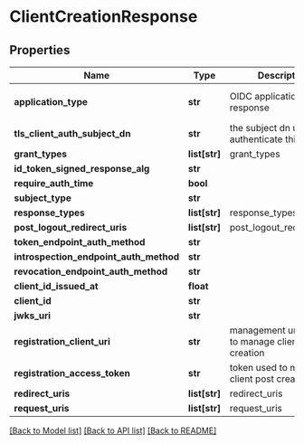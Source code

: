 # ClientCreationResponse

## Properties
Name | Type | Description | Notes
------------ | ------------- | ------------- | -------------
**application_type** | **str** | OIDC application type response | [optional] [default to 'web']
**tls_client_auth_subject_dn** | **str** | the subject dn used to authenticate this client | [optional] 
**grant_types** | **list[str]** | grant_types | [optional] 
**id_token_signed_response_alg** | **str** |  | [optional] 
**require_auth_time** | **bool** |  | [optional] 
**subject_type** | **str** |  | [optional] 
**response_types** | **list[str]** | response_types | [optional] 
**post_logout_redirect_uris** | **list[str]** | post_logout_redirect_uris | [optional] 
**token_endpoint_auth_method** | **str** |  | [optional] 
**introspection_endpoint_auth_method** | **str** |  | [optional] 
**revocation_endpoint_auth_method** | **str** |  | [optional] 
**client_id_issued_at** | **float** |  | [optional] 
**client_id** | **str** |  | [optional] 
**jwks_uri** | **str** |  | [optional] 
**registration_client_uri** | **str** | management uri location to manage client post creation | [optional] 
**registration_access_token** | **str** | token used to manage client post creation | [optional] 
**redirect_uris** | **list[str]** | redirect_uris | [optional] 
**request_uris** | **list[str]** | request_uris | [optional] 

[[Back to Model list]](../README.md#documentation-for-models) [[Back to API list]](../README.md#documentation-for-api-endpoints) [[Back to README]](../README.md)

